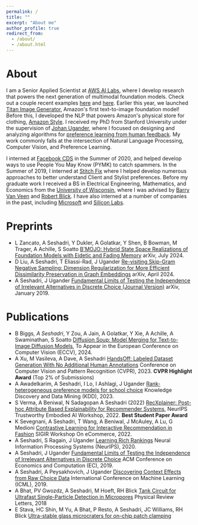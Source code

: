 ```yaml
---
permalink: /
title: ""
excerpt: "About me"
author_profile: true
redirect_from: 
  - /about/
  - /about.html
---
```


About
======
I am a Senior Applied Scientist at [AWS AI Labs](https://aws.amazon.com/ai/), where I develop research that powers the next generation of multimodal foundation models. Check out a couple recent examples [here](https://arxiv.org/abs/2406.08431) and [here](http://www.arxiv.org/abs/2407.06324). Earlier this year, we launched [Titan Image Generator](https://aws.amazon.com/bedrock/titan/#Amazon_Titan_Image_Generator_features), Amazon's first text-to-image foundation model! Before this, I developed the NLP that powers Amazon's physical store for clothing, [Amazon Style](https://www.aboutamazon.com/news/retail/amazon-reimagines-in-store-shopping-with-amazon-style). I received my PhD from Stanford University under the supervision of [Johan Ugander](http://stanford.edu/~jugander/), where I focused on designing and analyzing algorithms for [preference learning from human feedback](https://searchworks.stanford.edu/view/13826065). My work commonly falls at the intersection of Natural Language Processing, Computer Vision, and Preference Learning.

I interned at [Facebook CDS](https://research.fb.com/teams/core-data-science/) in the Summer of 2020, and helped develop ways to use People You May Know (PYMK) to catch spammers. In the Summer of 2019, I interned at [Stitch Fix](https://algorithms-tour.stitchfix.com/) where I helped develop numerous approaches to better understand Client and Stylist preferences. Before my graduate work I received a BS in Electrical Engineering, Mathematics, and Economics from the [University of Wisconsin](https://www.wisc.edu/), where I was advised by [Barry Van Veen](https://directory.engr.wisc.edu/ece/Faculty/Vanveen_Barry/) and [Robert Blick](https://directory.engr.wisc.edu/mse/Faculty/Blick_Robert/). I have also interned at a number of companies in the past, including [Microsoft](https://azure.microsoft.com/en-us/services/media-services/) and [Silicon Labs](https://www.silabs.com/).

Preprints
======
- L Zancato, A Seshadri, Y Dukler, A Golatkar, Y Shen, B Bowman, M Trager, A Achille, S Soatto
[B'MOJO: Hybrid State Space Realizations of Foundation Models with Eidetic and Fading Memory](http://www.arxiv.org/abs/2407.06324) arXiv, July 2024. 
- D Liu, A Seshadri, T Eliassi-Rad, J Ugander
[Re-visiting Skip-Gram Negative Sampling: Dimension Regularization for More Efficient Dissimilarity Preservation in Graph Embeddings](https://arxiv.org/abs/2405.00172) arXiv, April 2024. 
- A Seshadri, J Ugander
[Fundamental Limits of Testing the Independence of Irrelevant Alternatives in Discrete Choice (Journal Version)](https://arxiv.org/abs/2001.07042) arXiv, January 2019. 

Publications
======
- B Biggs<sup>*</sup>, A Seshadri<sup>*</sup>, Y Zou, A Jain, A Golatkar, Y Xie, A Achille, A Swaminathan, S Soatto
[Diffusion Soup: Model Merging for Text-to-Image Diffusion Models](https://arxiv.org/abs/2406.08431), To Appear in the European Conference on Computer Vision (ECCV), 2024.
- A Xu, M Vasileva, A Dave, A Seshadri
[HandsOff: Labeled Dataset Generation With No Additional Human Annotations](https://arxiv.org/abs/2212.12645) Conference on Computer Vision and Pattern Recognition (CVPR), 2023. **CVPR Highlight Award** (Top 2% of Submissions)
- A Awadelkarim, A Seshadri, I Lo, I Ashlagi, J Ugander
[Rank-heterogeneous preference models for school choice](https://arxiv.org/abs/2306.01801) Knowledge Discovery and Data Mining (KDD), 2023.
-	S Verma, A Beniwal, N Sadagopan A Seshadri (2022)
[RecXplainer: Post-hoc Attribute Based Explainability for Recommender Systems](https://arxiv.org/abs/2211.14935), NeurIPS Trustworthy Embodied AI Workshop, 2022. **Best Student Paper Award**
- K Sevegnani, A Seshadri, T Wang, A Beniwal, J McAuley, A Lu, G Medioni
[Contrastive Learning for Interactive Recommendation in Fashion](https://arxiv.org/abs/2207.12033) SIGIR Workshop On eCommerce, 2022.
- A Seshadri, S Ragain, J Ugander
[Learning Rich Rankings](https://arjunsesh.github.io/files/lrr_neurips.pdf)
Neural Information Processing Systems (NeurIPS), 2020.
- A Seshadri, J Ugander
[Fundamental Limits of Testing the Independence of Irrelevant Alternatives in Discrete Choice](https://dl.acm.org/doi/10.1145/3328526.3329656)
ACM Conference on Economics and Computation (EC), 2019.
- A Seshadri, A Peysakhovich, J Ugander
[Discovering Context Effects from Raw Choice Data](https://arxiv.org/abs/1902.03266)
International Conference on Machine Learning (ICML), 2019.
- A Bhat, PV Gwozdz, A Seshadri, M Hoeft, RH Blick
[Tank Circuit for Ultrafast Single-Particle Detection in Micropores](https://journals.aps.org/prl/abstract/10.1103/PhysRevLett.121.078102)
Physical Review Letters, 2018
- E Stava, HC Shin, M Yu, A Bhat, P Resto, A Seshadri, JC Williams, RH Blick
[Ultra-stable glass microcraters for on-chip patch clamping](https://pubs.rsc.org/en/content/articlelanding/2014/ra/c4ra04978k/unauth#!divAbstract)
